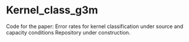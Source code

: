 # Kernel_class_g3m
Code for the paper: Error rates for kernel classification under source and capacity conditions
Repository under construction.

